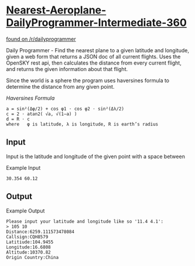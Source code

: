 # [Nearest-Aeroplane-DailyProgrammer-Intermediate-360](https://www.reddit.com/r/dailyprogrammer/comments/8i5zc3/20180509_challenge_360_intermediate_find_the/)

[found on /r/dailyprogrammer](https://www.reddit.com/r/dailyprogrammer/comments/8i5zc3/20180509_challenge_360_intermediate_find_the/)

Daily Programmer - Find the nearest plane to a given latitude and longitude, given a web form that returns a JSON doc of all current flights. Uses the OpenSKY rest api, then calculates the distance from every current flight, and returns the given information about that flight.

Since the world is a sphere the program uses haversines formula to determine the distance from any given point. 

*Haversines Formula* 

    a = sin²(Δφ/2) + cos φ1 ⋅ cos φ2 ⋅ sin²(Δλ/2)
    c = 2 ⋅ atan2( √a, √(1−a) )
    d = R ⋅ c
    where	φ is latitude, λ is longitude, R is earth’s radius
## Input

Input is the latitude and longitude of the given point with a space between

Example Input

    30.354 60.12
    
## Output 

Example Output

    Please input your latitude and longitude like so '11.4 4.1':
    > 105 10
    Distance:6259.111573478084
    Callsign:CQH8579 
    Latitiude:104.9455
    Longitude:16.6808
    Altitude:10370.82
    Origin Country:China
